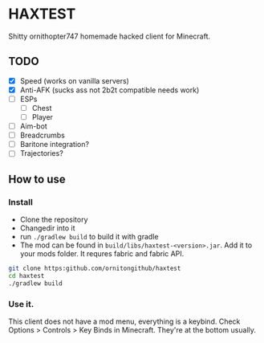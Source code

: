 # HAXTEST

Shitty ornithopter747 homemade hacked client for Minecraft.

## TODO

- [x] Speed (works on vanilla servers)
- [x] Anti-AFK (sucks ass not 2b2t compatible needs work)
- [ ] ESPs
  - [ ] Chest
  - [ ] Player
- [ ] Aim-bot
- [ ] Breadcrumbs
- [ ] Baritone integration?
- [ ] Trajectories?

## How to use

### Install

- Clone the repository
- Changedir into it
- run `./gradlew build` to build it with gradle
- The mod can be found in `build/libs/haxtest-<version>.jar`. Add it to your mods folder. It requres fabric and fabric API.

```bash
git clone https:github.com/ornitongithub/haxtest
cd haxtest
./gradlew build
```

### Use it.

This client does not have a mod menu, everything is a keybind. Check Options > Controls > Key Binds in Minecraft.
They're at the bottom usually.
